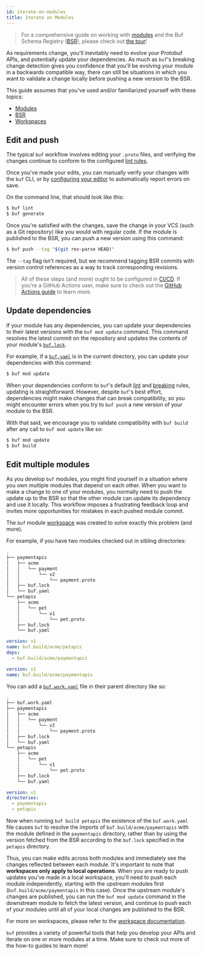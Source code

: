 ```yaml
---
id: iterate-on-modules
title: Iterate on Modules
---
```


> For a comprehensive guide on working with [modules](../bsr/overview.md#modules) and the Buf
> Schema Registry ([BSR](../bsr/overview.md)), please check out [the tour](../tour/introduction.md)!

As requirements change, you'll inevitably need to evolve your Protobuf APIs,
and potentially update your dependencies. As much as `buf`'s breaking change detection
gives you confidence that you'll be evolving your module in a backwards
compatible way, there can still be situations in which you want to validate a change
locally before pushing a new version to the BSR.

This guide assumes that you've used and/or familiarized yourself with these topics:

  - [Modules](../bsr/overview.md#modules)
  - [BSR](../bsr/overview.md)
  - [Workspaces](../reference/workspaces.md)

## Edit and push

The typical `buf` workflow involves editing your `.proto` files, and verifying
the changes continue to conform to the configured [lint rules](../lint/rules.md).

Once you've made your edits, you can manually verify your changes with the `buf` CLI,
or by [configuring your editor](../editor-integration.md) to automatically
report errors on save.

On the command line, that should look like this:

```sh
$ buf lint
$ buf generate
```

Once you're satisfied with the changes, save the change in your VCS (such as a Git repository)
like you would with regular code. If the module is published to the BSR, you can push a new
version using this command:

```sh
$ buf push --tag "$(git rev-parse HEAD)"
```

The `--tag` flag isn't required, but we recommend tagging BSR commits with
version control references as a way to track corresponding revisions.

> All of these steps (and more) ought to be configured in [CI/CD](../ci-cd/setup.md). If you're a
> GitHub Actions user, make sure to check out the [GitHub Actions guide](../ci-cd/github-actions.md)
> to learn more.

## Update dependencies

If your module has any dependencies, you can update your dependencies to their latest versions
with the `buf mod update` command. This command resolves the latest commit on the repository
and updates the contents of your module's [`buf.lock`](../configuration/v1/buf-lock.md).

For example, if a [`buf.yaml`](../configuration/v1/buf-yaml.md) is in the current directory,
you can update your dependencies with this command:

```sh
$ buf mod update
```

When your dependencies conform to `buf`'s default [lint](../lint/rules.md) and [breaking](../breaking/rules.md) rules,
updating is straightforward. However, despite `buf`'s best effort, dependencies might make changes that can break
compatibility, so you might encounter errors when you try to `buf push` a new version of your module to the BSR.

With that said, we encourage you to validate compatibility with `buf build` after any call to `buf mod update`
like so:

```sh
$ buf mod update
$ buf build
```

## Edit multiple modules

As you develop `buf` modules, you might find yourself in a situation where you own multiple modules
that depend on each other. When you want to make a change to one of your modules, you normally need
to push the update up to the BSR so that the other module can update its dependency and use it
locally. This workflow imposes a frustrating feedback loop and invites more opportunities for
mistakes in each pushed module commit.

The `buf` module [workspace](../reference/workspaces.md) was created to solve exactly this problem (and more).

For example, if you have two modules checked out in sibling directories:

```sh
.
├── paymentapis
│   ├── acme
│   │   └── payment
│   │       └── v2
│   │           └── payment.proto
│   ├── buf.lock
│   └── buf.yaml
└── petapis
    ├── acme
    │   └── pet
    │       └── v1
    │           └── pet.proto
    ├── buf.lock
    └── buf.yaml
```

```yaml title="petapis/buf.yaml"
version: v1
name: buf.build/acme/petapis
deps:
  - buf.build/acme/paymentapis
```

```yaml title="paymentapis/buf.yaml"
version: v1
name: buf.build/acme/paymentapis
```

You can add a [`buf.work.yaml`](../configuration/v1/buf-work-yaml.md) file in their parent directory like so:

```sh
.
├── buf.work.yaml
├── paymentapis
│   ├── acme
│   │   └── payment
│   │       └── v2
│   │           └── payment.proto
│   ├── buf.lock
│   └── buf.yaml
└── petapis
    ├── acme
    │   └── pet
    │       └── v1
    │           └── pet.proto
    ├── buf.lock
    └── buf.yaml
```

```yaml title="buf.work.yaml"
version: v1
directories:
  - paymentapis
  - petapis
```

Now when running `buf build petapis` the existence of the `buf.work.yaml` file causes `buf`
to resolve the imports of `buf.build/acme/paymentapis` with the module defined in the `paymentapis`
directory, rather than by using the version fetched from the BSR according to the `buf.lock` specified
in the `petapis` directory.

Thus, you can make edits across both modules and immediately see the changes reflected between each module.
It's important to note that **workspaces only apply to local operations**. When you are ready to push
updates you've made in a local workspace, you'll need to push each module independently, starting with
the upstream modules first (`buf.build/acme/paymentapis` in this case). Once the upstream module's changes
are published, you can run the `buf mod update` command in the downstream module to fetch the latest version,
and continue to push each of your modules until all of your local changes are published to the BSR.

For more on workspaces, please refer to the [workspace documentation](../reference/workspaces.md).

`buf` provides a variety of powerful tools that help you develop your APIs and iterate on one or more
modules at a time. Make sure to check out more of the how-to guides to learn more!
